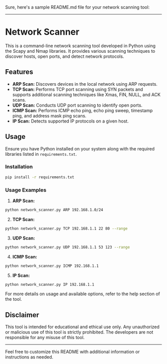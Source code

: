 Sure, here's a sample README.md file for your network scanning tool:

---

# Network Scanner

This is a command-line network scanning tool developed in Python using the Scapy and Nmap libraries. It provides various scanning techniques to discover hosts, open ports, and detect network protocols.

## Features

- **ARP Scan:** Discovers devices in the local network using ARP requests.
- **TCP Scan:** Performs TCP port scanning using SYN packets and supports additional scanning techniques like Xmas, FIN, NULL, and ACK scans.
- **UDP Scan:** Conducts UDP port scanning to identify open ports.
- **ICMP Scan:** Performs ICMP echo ping, echo ping sweep, timestamp ping, and address mask ping scans.
- **IP Scan:** Detects supported IP protocols on a given host.

## Usage

Ensure you have Python installed on your system along with the required libraries listed in `requirements.txt`.

### Installation

```bash
pip install -r requirements.txt
```

### Usage Examples

1. **ARP Scan:**

```bash
python network_scanner.py ARP 192.168.1.0/24
```

2. **TCP Scan:**

```bash
python network_scanner.py TCP 192.168.1.1 22 80 --range
```

3. **UDP Scan:**

```bash
python network_scanner.py UDP 192.168.1.1 53 123 --range
```

4. **ICMP Scan:**

```bash
python network_scanner.py ICMP 192.168.1.1
```

5. **IP Scan:**

```bash
python network_scanner.py IP 192.168.1.1
```

For more details on usage and available options, refer to the help section of the tool.

## Disclaimer

This tool is intended for educational and ethical use only. Any unauthorized or malicious use of this tool is strictly prohibited. The developers are not responsible for any misuse of this tool.

---

Feel free to customize this README with additional information or instructions as needed.
